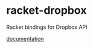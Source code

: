 racket-dropbox
==============

Racket bindings for Dropbox API

[documentation](dropbox/scribblings/dropbox.html)